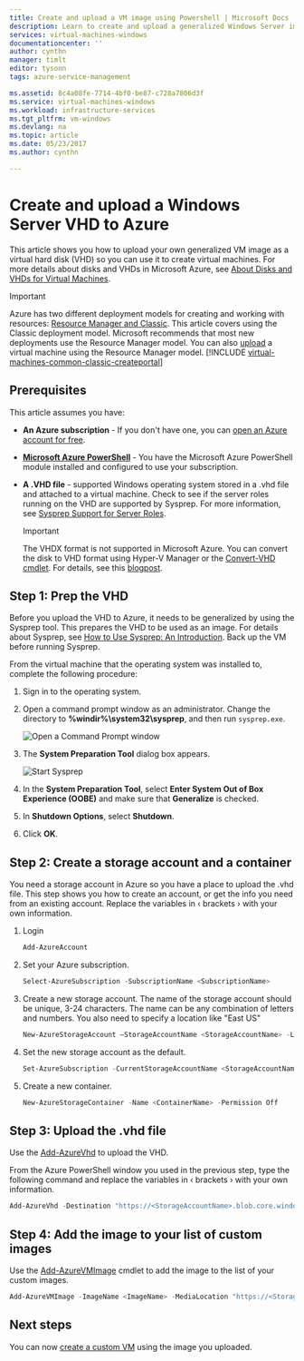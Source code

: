 ```yaml
---
title: Create and upload a VM image using Powershell | Microsoft Docs
description: Learn to create and upload a generalized Windows Server image (VHD) using the classic deployment model and Azure Powershell.
services: virtual-machines-windows
documentationcenter: ''
author: cynthn
manager: timlt
editor: tysonn
tags: azure-service-management

ms.assetid: 8c4a08fe-7714-4bf0-be87-c728a7806d3f
ms.service: virtual-machines-windows
ms.workload: infrastructure-services
ms.tgt_pltfrm: vm-windows
ms.devlang: na
ms.topic: article
ms.date: 05/23/2017
ms.author: cynthn

---
```

# Create and upload a Windows Server VHD to Azure
This article shows you how to upload your own generalized VM image as a virtual hard disk (VHD) so you can use it to create virtual machines. For more details about disks and VHDs in Microsoft Azure, see [About Disks and VHDs for Virtual Machines](../about-disks-and-vhds.md?toc=%2fazure%2fvirtual-machines%2fwindows%2ftoc.json).

> [!IMPORTANT]
> Azure has two different deployment models for creating and working with resources: [Resource Manager and Classic](../../../resource-manager-deployment-model.md). This article covers using the Classic deployment model. Microsoft recommends that most new deployments use the Resource Manager model. You can also [upload](../upload-generalized-managed.md) a virtual machine using the Resource Manager model.
> [!INCLUDE [virtual-machines-common-classic-createportal](../../../../includes/virtual-machines-classic-portal.md)]

## Prerequisites
This article assumes you have:

* **An Azure subscription** - If you don't have one, you can [open an Azure account for free](https://azure.microsoft.com/pricing/free-trial/?WT.mc_id=A261C142F).
* **[Microsoft Azure PowerShell](/powershell/azure/overview)** - You have the Microsoft Azure PowerShell module installed and configured to use your subscription.
* **A .VHD file** - supported Windows operating system stored in a .vhd file and attached to a virtual machine. Check to see if the server roles running on the VHD are supported by Sysprep. For more information, see [Sysprep Support for Server Roles](https://msdn.microsoft.com/windows/hardware/commercialize/manufacture/desktop/sysprep-support-for-server-roles).

    > [!IMPORTANT]
    > The VHDX format is not supported in Microsoft Azure. You can convert the disk to VHD format using Hyper-V Manager or the [Convert-VHD cmdlet](http://technet.microsoft.com/library/hh848454.aspx). For details, see this [blogpost](http://blogs.msdn.com/b/virtual_pc_guy/archive/2012/10/03/using-powershell-to-convert-a-vhd-to-a-vhdx.aspx).

## Step 1: Prep the VHD
Before you upload the VHD to Azure, it needs to be generalized by using the Sysprep tool. This prepares the VHD to be used as an image. For details about Sysprep, see [How to Use Sysprep: An Introduction](http://technet.microsoft.com/library/bb457073.aspx). Back up the VM before running Sysprep.

From the virtual machine that the operating system was installed to, complete the following procedure:

1. Sign in to the operating system.
2. Open a command prompt window as an administrator. Change the directory to **%windir%\system32\sysprep**, and then run `sysprep.exe`.

    ![Open a Command Prompt window](./media/createupload-vhd/sysprep_commandprompt.png)
3. The **System Preparation Tool** dialog box appears.

   ![Start Sysprep](./media/createupload-vhd/sysprepgeneral.png)
4. In the **System Preparation Tool**, select **Enter System Out of Box Experience (OOBE)** and make sure that **Generalize** is checked.
5. In **Shutdown Options**, select **Shutdown**.
6. Click **OK**.

## Step 2: Create a storage account and a container
You need a storage account in Azure so you have a place to upload the .vhd file. This step shows you how to create an account, or get the info you need from an existing account. Replace the variables in &lsaquo; brackets &rsaquo; with your own information.

1. Login

    ```powershell
    Add-AzureAccount
    ```

2. Set your Azure subscription.

    ```powershell
    Select-AzureSubscription -SubscriptionName <SubscriptionName>
    ```

3. Create a new storage account. The name of the storage account should be unique, 3-24 characters. The name can be any combination of letters and numbers. You also need to specify a location like "East US"

    ```powershell
    New-AzureStorageAccount –StorageAccountName <StorageAccountName> -Location <Location>
    ```

4. Set the new storage account as the default.

    ```powershell
    Set-AzureSubscription -CurrentStorageAccountName <StorageAccountName> -SubscriptionName <SubscriptionName>
    ```

5. Create a new container.

    ```powershell
    New-AzureStorageContainer -Name <ContainerName> -Permission Off
    ```

## Step 3: Upload the .vhd file
Use the [Add-AzureVhd](https://docs.microsoft.com/en-us/powershell/module/azure/add-azurevhd) to upload the VHD.

From the Azure PowerShell window you used in the previous step, type the following command and replace the variables in &lsaquo; brackets &rsaquo; with your own information.

```powershell
Add-AzureVhd -Destination "https://<StorageAccountName>.blob.core.windows.net/<ContainerName>/<vhdName>.vhd" -LocalFilePath <LocalPathtoVHDFile>
```

## Step 4: Add the image to your list of custom images
Use the [Add-AzureVMImage](https://docs.microsoft.com/en-us/powershell/module/azure/add-azurevmimage) cmdlet to add the image to the list of your custom images.

```powershell
Add-AzureVMImage -ImageName <ImageName> -MediaLocation "https://<StorageAccountName>.blob.core.windows.net/<ContainerName>/<vhdName>.vhd" -OS "Windows"
```

## Next steps
You can now [create a custom VM](createportal.md) using the image you uploaded.
